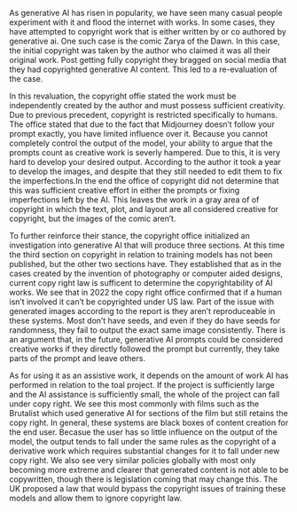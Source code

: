 As generative AI has risen in popularity, we have seen many casual people experiment with it and flood the internet with works. In some cases, they have attempted to copyright work that is either written by or co authored by generative ai. One such case is the comic Zarya of the Dawn. In this case, the initial copyright was taken by the author who claimed it was all their original work. Post getting fully copyright they bragged on social media that they had copyrighted generative AI content. This led to a re-evaluation of the case.

In this revaluation, the copyright offie stated the work must be independently created by the author and must possess sufficient creativity. Due to previous precedent, copyright is restricted specifically to humans. The office stated that due to the fact that Midjourney doesn’t follow your prompt exactly, you have limited influence over it. Because you cannot completely control the output of the model, your ability to argue that the prompts count as creative work is severly hampered. Due to this, it is very hard to develop your desired output. According to the author it took a year to develop the images, and despite that they still needed to edit them to fix the imperfections.In the end the office of copyright did not determine that this was sufficient creative effort in either the prompts or fixing imperfections left by the AI. This leaves the work in a gray area of of copyright in which the text, plot, and layout are all considered creative for copyright, but the images of the comic aren’t. 

To further reinforce their stance, the copyright office initialized an investigation into generative AI that will produce three sections. At this time the third section on copyright in relation to training models has not been published, but the other two sections have. They established that as in the cases created by the invention of photography or computer aided designs, current copy right law is sufficent to determine the copyrightability of AI works. We see that in 2022 the copy right office confirmed that if a human isn’t involved it can’t be copyrighted under US law. Part of the issue with generated images according to the report is they aren’t reproduceable in these systems. Most don’t have seeds, and even if they do have seeds for randomness, they fail to output the exact same image consistently. There is an argument that, in the future, generative AI prompts could be considered creative works if they directly followed the prompt but currently, they take parts of the prompt and leave others. 

As for using it as an assistive work, it depends on the amount of work AI has performed in relation to the toal project. If the project is sufficiently large and the AI assistance is sufficiently small, the whole of the project can fall under copy right. We see this most commonly with films such as the Brutalist which used generative AI for sections of the film but still retains the  copy right. In general, these systems are black boxes of content creation for the end user. Becasue the user has so little influence on the output of the model, the output tends to fall under the same rules as the copyright of a derivative work which requires substantial changes for it to fall under new copy right. We also see very similar policies globally with most only becoming more extreme and clearer that generated content is not able to be copywritten, though there is legislation coming that may change this. The UK proposed a law that would bypass the copyright issues of training these models and allow them to ignore copyright law.
